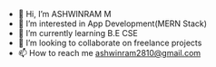 - 👋 Hi, I’m ASHWINRAM M
- 👀 I’m interested in App Development(MERN Stack)
- 🌱 I’m currently learning B.E CSE
- 💞️ I’m looking to collaborate on freelance projects
- 📫 How to reach me ashwinram2810@gmail.com


<!---
Ashwinram005/Ashwinram005 is a ✨ special ✨ repository because its `README.md` (this file) appears on your GitHub profile.
You can click the Preview link to take a look at your changes.
--->
